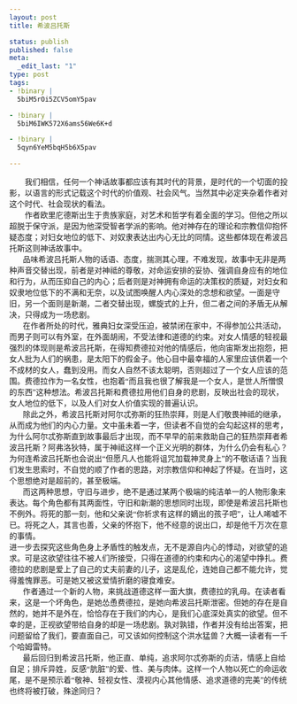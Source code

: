 ```yaml
---
layout: post
title: 希波吕托斯

status: publish
published: false
meta:
  _edit_last: "1"
type: post
tags:
- !binary |
  5biM5rOi5ZCV5omY5pav

- !binary |
  5biM6IWK572X6ams56We6K+d

- !binary |
  5qyn6YeM5bqH5b6X5pav

---
```

<span style="font-family: 微软雅黑;">
</span>
<div style="font-family: 微软雅黑;">        我们相信，任何一个神话故事都应该有其时代的背景，是时代的一个切面的投影，以语言的形式记载这个时代的价值观、社会风气。当然其中必定夹杂着作者对这个时代、社会现状的看法。</div>
<div style="font-family: 微软雅黑;">        作者欧里庀德斯出生于贵族家庭，对艺术和哲学有着全面的学习。但他之所以超脱于保守派，是因为他深受智者学派的影响。他对神存在的理论和宗教信仰抱怀疑态度；对妇女地位的低下、对奴隶表达出内心无比的同情。这些都体现在希波吕托斯这则神话故事中。</div>
<div style="font-family: 微软雅黑;">       品味希波吕托斯人物的话语、态度，揣测其心理，不难发现，故事中无非是两种声音交替出现，前者是对神祗的尊敬，对命运安排的妥协、强调自身应有的地位和行为，从而压抑自己的内心；后者则是对神拥有命运的决策权的质疑，对妇女和奴隶地位低下的不满和无奈，以及试图唤醒人内心深处的念想和欲望。一面是守旧，另一个面则是新潮，二者交替出现，螺旋式的上升，但二者之间的矛盾无从解决，只得成为一场悲剧。</div>
<div><!--more--></div>
<div style="font-family: 微软雅黑;">       在作者所处的时代，雅典妇女深受压迫，被禁闭在家中，不得参加公共活动，而男子则可以有外室，在外面胡闹，不受法律和道德的约束。对女人情感的轻视最强烈的体现则是希波吕托斯，在得知费德拉对他的情感后，他向宙斯发出抱怨，把女人批为人们的祸患，是太阳下的假金子。他心目中最幸福的人家里应该供着一个不成材的女人，蠢到没用。而女人自然不该太聪明，否则超过了一个女人应该的范围。费德拉作为一名女性，也抱着“而且我也很了解我是一个女人，是世人所憎恨的东西”这种想法。希波吕托斯和费德拉用他们自身的悲剧，反映出社会的现状，女人地位的低下，以及人们对女人价值实现的普遍认识。</div>
<div style="font-family: 微软雅黑;">       除此之外，希波吕托斯对阿尔忒弥斯的狂热崇拜，则是人们敬畏神祗的继承，从而成为他们的内心力量。文中虽未着一字，但读者不自觉的会勾起这样的思考，为什么阿尔忒弥斯直到故事最后才出现，而不早早的前来救助自己的狂热崇拜者希波吕托斯？阿弗洛狄特，属于神祗这样一个正义光明的群体，为什么仍会有私心？为何连希波吕托斯也会说出“但愿凡人也能将诅咒加载神灵身上”的不敬话语？当我们发生思索时，不自觉的顺了作者的思路，对宗教信仰和神起了怀疑。在当时，这个思想绝对是超前的，甚至极端。</div>
<div style="font-family: 微软雅黑;">       而这两种思想，守旧与进步，绝不是通过某两个极端的纯洁单一的人物形象来表达。每个角色都有其两面性，守旧和新潮的思想同时出现，即使是希波吕托斯也不例外。将死的那一刻，他和父亲说“你祈求有这样的嫡出的孩子吧”，让人唏嘘不已。将死之人，其言也善，父亲的怀抱下，他不经意的说出口，却是他千万次在意的事情。</div>
<div>进一步去探究这些角色身上矛盾性的触发点，无不是源自内心的悸动，对欲望的追求。可是这欲望往往不被人们所接受，只得在道德的约束和内心的渴望中挣扎。费德拉的悲剧是爱上了自己的丈夫前妻的儿子，这是乱伦，连她自己都不能允许，觉得羞愧罪恶。可是她又被这爱情折磨的寝食难安。</div>
<div style="font-family: 微软雅黑;">       作者通过一个新的人物，来挑战道德这样一面大旗，费德拉的乳母。在读者看来，这是一个坏角色，是她怂恿费德拉，是她向希波吕托斯泄密。但她的存在是自然的，她并不是外在，恰恰存在于我们的内心，是我们心底深处真实的欲望。但不幸的是，正视欲望带给自身的却是一场悲剧。孰对孰错，作者并没有给出答案，把问题留给了我们，要直面自己，可又该如何控制这个洪水猛兽？大概一读者有一千个哈姆雷特。</div>
<div style="font-family: 微软雅黑;">       最后回归到希波吕托斯，他正直、单纯，追求阿尔忒弥斯的贞洁，情感上自给自足；排斥异姓，反感“肮脏”的爱、性、美与肉体。这样一个人物以死亡的命运收尾，是不是预示着“敬神、轻视女性、漠视内心其他情感、追求道德的完美”的传统也终将被打破，殊途同归？</div>
&nbsp;
